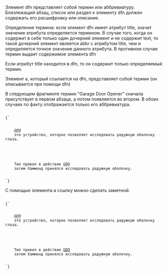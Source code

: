 <p>
	Элемент <LE>dfn</LE> представляет собой термин или аббревиатуру. Близлежащий абзац, список или раздел к элементу <LE>dfn</LE> должен содержать его расшифровку или описание.
</p>

<p>
	Определение термина: если элемент <LE>dfn</LE> имеет атрибут <LE>title</LE>, значит значение атрибута определяется термином. В случае того, когда он содержит в себе только один дочерний элемент и не содержит <LE>text</LE>, то такой дочерний элемент является <LE>abbr</LE> с атрибутом <LE>title</LE>, чем и определяется точное значение данного атрибута. В противном случае термин выдает содержимое элемента <LE>dfn</LE>
</p> 

<p>
	Если атрибут <LE>title</LE> находится в <LE>dfn</LE>, то он содержит только определяемый термин. 
</p>

<p>
	Элемент <LE>a</LE>, который ссылается на <LE>dfn</LE>, представляет собой термин (он описывается при помощи <LE>dfn</LE>)
</p>

<ExampleBox>

В следующем фрагменте термин "Garage Door Opener" сначала присутствует в первом абзаце, а потом появляется во втором. В обоих случаях по факту отображается только его аббревиатура. 

<Code>
{`
<p>
	<dfn><abbr title="Garage Door Opener">GDO</abbr></dfn>
	это устройство, которое позволяет исследовать радужную оболочку глаза.
</p>
<!-- ... later in the document: -->
<p>
	Тил привел в действие <abbr title="Garage Door Opener">GDO</abbr>
	затем Хаммонд принялся исследовать радужную оболочку.
</p>
`}
</Code>

С помощью элемента <LE>a</LE> ссылку можно сделать заметной:

<Code>
{`
<p>
	<dfn id=gdo><abbr title="Garage Door Opener">GDO</abbr></dfn>
	это устройство, которое позволяет исследовать радужную оболочку глаза.
</p>
<!-- ... later in the document: -->
<p>
	Тил привел в действие <a href=#gdo><abbr title="Garage Door Opener">GDO</abbr></a>
	затем Хаммонд принялся исследовать радужную оболочку.
</p>
`}
</Code>

</ExampleBox>




